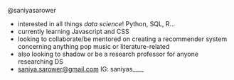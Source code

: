@saniyasarower
- interested in all things *data science*! Python, SQL, R...
- currently learning Javascript and CSS
- looking to collaborate/be mentored on creating a recommender system concerning anything pop music or literature-related 
- also looking to shadow or be a research professor for anyone researching DS
- saniya.sarower@gmail.com
IG: saniyas____


<!---
saniyasarower/saniyasarower is a ✨ special ✨ repository because its `README.md` (this file) appears on your GitHub profile.
You can click the Preview link to take a look at your changes.
--->
